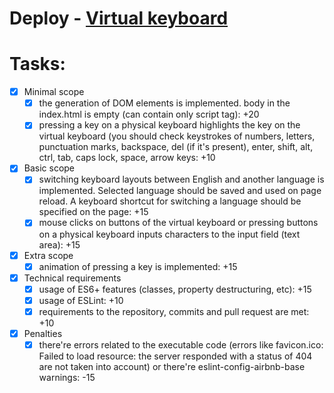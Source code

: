 # Deploy - [Virtual keyboard](https://jelbydev.github.io/virtual-keyboard)

# Tasks:

- [x] Minimal scope
  - [x] the generation of DOM elements is implemented. body in the index.html is empty (can contain only script tag): +20
  - [x] pressing a key on a physical keyboard highlights the key on the virtual keyboard (you should check keystrokes of numbers, letters, punctuation marks, backspace, del (if it's present), enter, shift, alt, ctrl, tab, caps lock, space, arrow keys: +10
- [x] Basic scope
  - [x] switching keyboard layouts between English and another language is implemented. Selected language should be saved and used on page reload. A keyboard shortcut for switching a language should be specified on the page: +15
  - [x] mouse clicks on buttons of the virtual keyboard or pressing buttons on a physical keyboard inputs characters to the input field (text area): +15
- [x] Extra scope
  - [x] animation of pressing a key is implemented: +15
- [x] Technical requirements
  - [x] usage of ES6+ features (classes, property destructuring, etc): +15
  - [x] usage of ESLint: +10
  - [x] requirements to the repository, commits and pull request are met: +10
- [x] Penalties
  - [x] there're errors related to the executable code (errors like favicon.ico: Failed to load resource: the server responded with a status of 404 are not taken into account) or there're eslint-config-airbnb-base warnings: -15
